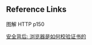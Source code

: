 

## Reference Links

图解 HTTP p150





[安全背后: 浏览器是如何校验证书的](https://cjting.me/2021/03/02/how-to-validate-tls-certificate/) 